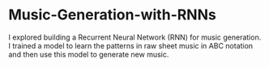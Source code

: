 # Music-Generation-with-RNNs
I explored building a Recurrent Neural Network (RNN) for music generation. I trained a model to learn the patterns in raw sheet music in ABC notation and then use this model to generate new music.
